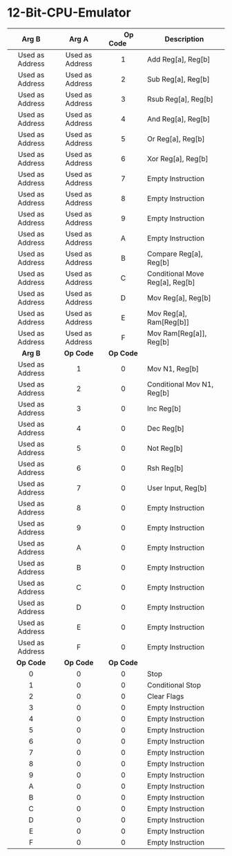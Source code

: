 # 12-Bit-CPU-Emulator

| Arg B            | Arg A            | &nbsp; &nbsp; &nbsp; Op Code &nbsp; &nbsp; &nbsp; |Description |
| :--------------: | :--------------: | :--------------: | -------------------------------- |
| Used as Address  | Used as Address  | 1                | Add Reg[a], Reg[b]               |
| Used as Address  | Used as Address  | 2                | Sub Reg[a], Reg[b]               |
| Used as Address  | Used as Address  | 3                | Rsub Reg[a], Reg[b]              |
| Used as Address  | Used as Address  | 4                | And Reg[a], Reg[b]               |
| Used as Address  | Used as Address  | 5                | Or Reg[a], Reg[b]                |
| Used as Address  | Used as Address  | 6                | Xor Reg[a], Reg[b]               |
| Used as Address  | Used as Address  | 7                | Empty Instruction                |
| Used as Address  | Used as Address  | 8                | Empty Instruction                |
| Used as Address  | Used as Address  | 9                | Empty Instruction                |
| Used as Address  | Used as Address  | A                | Empty Instruction                |
| Used as Address  | Used as Address  | B                | Compare Reg[a], Reg[b]           |
| Used as Address  | Used as Address  | C                | Conditional Move Reg[a], Reg[b]  |
| Used as Address  | Used as Address  | D                | Mov Reg[a], Reg[b]               |
| Used as Address  | Used as Address  | E                | Mov Reg[a], Ram[Reg[b]]          |
| Used as Address  | Used as Address  | F                | Mov Ram[Reg[a]], Reg[b]          |
| **Arg B**        | **Op Code**      | **Op Code**      |                                  |
| Used as Address  | 1                | 0                | Mov N1, Reg[b]                   |
| Used as Address  | 2                | 0                | Conditional Mov N1, Reg[b]       |
| Used as Address  | 3                | 0                | Inc Reg[b]                       |
| Used as Address  | 4                | 0                | Dec Reg[b]                       |
| Used as Address  | 5                | 0                | Not Reg[b]                       |
| Used as Address  | 6                | 0                | Rsh Reg[b]                       |
| Used as Address  | 7                | 0                | User Input, Reg[b]               |
| Used as Address  | 8                | 0                | Empty Instruction                |
| Used as Address  | 9                | 0                | Empty Instruction                |
| Used as Address  | A                | 0                | Empty Instruction                |
| Used as Address  | B                | 0                | Empty Instruction                |
| Used as Address  | C                | 0                | Empty Instruction                |
| Used as Address  | D                | 0                | Empty Instruction                |
| Used as Address  | E                | 0                | Empty Instruction                |
| Used as Address  | F                | 0                | Empty Instruction                |
| **Op Code**      | **Op Code**      | **Op Code**      |                                  |
| 0                | 0                | 0                | Stop                             |
| 1                | 0                | 0                | Conditional Stop                 |
| 2                | 0                | 0                | Clear Flags                      |
| 3                | 0                | 0                | Empty Instruction                |
| 4                | 0                | 0                | Empty Instruction                |
| 5                | 0                | 0                | Empty Instruction                |
| 6                | 0                | 0                | Empty Instruction                |
| 7                | 0                | 0                | Empty Instruction                |
| 8                | 0                | 0                | Empty Instruction                |
| 9                | 0                | 0                | Empty Instruction                |
| A                | 0                | 0                | Empty Instruction                |
| B                | 0                | 0                | Empty Instruction                |
| C                | 0                | 0                | Empty Instruction                |
| D                | 0                | 0                | Empty Instruction                |
| E                | 0                | 0                | Empty Instruction                |
| F                | 0                | 0                | Empty Instruction                |
